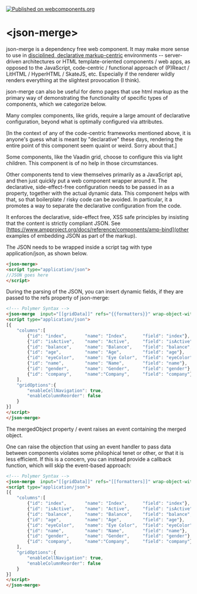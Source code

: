 [![Published on webcomponents.org](https://img.shields.io/badge/webcomponents.org-published-blue.svg)](https://www.webcomponents.org/element/bahrus/json-merge)

# \<json-merge\>

json-merge is a dependency free web component.  It may make more sense to use in [disciplined, declarative markup-centric](https://blog.153.io/2017/03/08/you-dont-get-amp/) environments -- server-driven architectures or HTML template-oriented components / web apps, as opposed to the JavaScript, code-centric / functional approach of (P)React / LitHTML / HyperHTML / SkateJS, etc.  Especially if the renderer wildly renders everything at the slightest provocation (I think).

json-merge can also be useful for demo pages that use html markup as the primary way of demonstrating the functionality of specific types of components, which we categorize below.

Many complex components, like grids, require a large amount of declarative configuration, beyond what is optimally configured via attributes.

[In the context of any of the code-centric frameworks mentioned above, it is anyone's guess what is meant by "declarative" these days, rendering the entire point of this component seem quaint or weird.  Sorry about that.]

Some components, like the Vaadin grid, choose to configure this via light children.  This component is of no help in those circumstances.

Other components tend to view themselves primarily as a JavaScript api, and then just quickly put a web component wrapper around it.  The declarative, side-effect-free configuration needs to be passed in as a property, together with the actual dynamic data.  This component helps with that, so that boilerplate / risky code can be avoided.  In particular, it a promotes a way to separate the declarative configuration from the code.

It enforces the declarative, side-effect free, XSS safe principles by insisting that the content is strictly compliant JSON.  See [https://www.ampproject.org/docs/reference/components/amp-bind](other examples of embedding JSON as part of the markup).

The JSON needs to be wrapped inside a script tag with type application/json, as shown below.

```html
<json-merge>
<script type="application/json">
//JSON goes here
</script>
```

During the parsing of the JSON, you can insert dynamic fields, if they are passed to the refs property of json-merge:

```html
<!--- Polymer Syntax -->
<json-merge  input="[[gridData]]" refs="{{formatters}}" wrap-object-with-path="data" mergedObject="{{mergedObject}}">
<script type="application/json">
[{
    "columns":[
        {"id": "index",       "name": "Index",      "field": "index"},
        {"id": "isActive",    "name": "Active",     "field": "isActive"},
        {"id": "balance",     "name": "Balance",    "field": "balance", "formatter":  "${refs.testFormatter}"},
        {"id": "age",         "name": "Age",        "field": "age"},
        {"id": "eyeColor",    "name": "Eye Color",  "field": "eyeColor"},
        {"id": "name",        "name": "Name",       "field": "name"},
        {"id": "gender",      "name": "Gender",     "field": "gender"},
        {"id": "company",     "name":"Company",     "field": "company"}
    ],
    "gridOptions":{
        "enableCellNavigation": true,
        "enableColumnReorder": false
    }
}]
</script>
</json-merge>
```

The mergedObject property / event raises an event containing the merged object.

One can raise the objection that using an event handler to pass data between components violates some philophical tenet or other, or that it is less efficient.  If this is a concern, you can instead provide a callback function, which will skip the event-based approach:

```html
<!--- Polymer Syntax -->
<json-merge  input="[[gridData]]" refs="[[formatters]]" wrap-object-with-path="data" post-merge-callback-fn="[[renderGrid]]">
<script type="application/json">
[{
    "columns":[
        {"id": "index",       "name": "Index",      "field": "index"},
        {"id": "isActive",    "name": "Active",     "field": "isActive"},
        {"id": "balance",     "name": "Balance",    "field": "balance", "formatter":  "${refs.testFormatter}"},
        {"id": "age",         "name": "Age",        "field": "age"},
        {"id": "eyeColor",    "name": "Eye Color",  "field": "eyeColor"},
        {"id": "name",        "name": "Name",       "field": "name"},
        {"id": "gender",      "name": "Gender",     "field": "gender"},
        {"id": "company",     "name":"Company",     "field": "company"}
    ],
    "gridOptions":{
        "enableCellNavigation": true,
        "enableColumnReorder": false
    }
}]
</script>
</json-merge>
```
